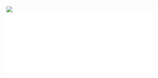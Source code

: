 <img align="left" width="390" src="https://gist.githubusercontent.com/IvanHanloth/0d30888a309326a12a9b6636de190e08/raw/base.svg">
<img align="left" width="390" src="/picture/mostused.svg">
<img align="left" width="390" src="/picture/people.svg">
